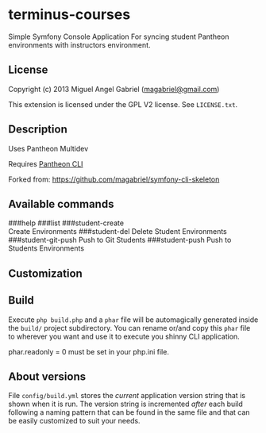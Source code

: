 terminus-courses
====================

Simple Symfony Console Application For syncing student Pantheon environments with
instructors environment.


License
-------

Copyright (c) 2013 Miguel Angel Gabriel (magabriel@gmail.com)

This extension is licensed under the GPL V2 license. See `LICENSE.txt`.

Description
-----------

Uses Pantheon Multidev

Requires [Pantheon CLI](https://github.com/pantheon-systems/cli)

Forked from: https://github.com/magabriel/symfony-cli-skeleton

Available commands
------------------
###help
###list
###student-create   
Create Environments
###student-del
Delete  Student Environments
###student-git-push
Push to Git Students
###student-push
Push to Students Environments

Customization
-------------
  
  

Build
-----

Execute `php build.php` and a `phar` file will be automagically generated inside the `build/` project subdirectory. You can rename or/and copy this `phar` file to wherever you want and use it to execute you shinny CLI application.
   
phar.readonly = 0 must be set in your php.ini file.

About versions
--------------

File `config/build.yml` stores the *current* application version string that is shown when it is run. The version string is incremented *after* each build following a naming pattern that can be found in the same file and that can be easily customized to suit your needs.
 
 

